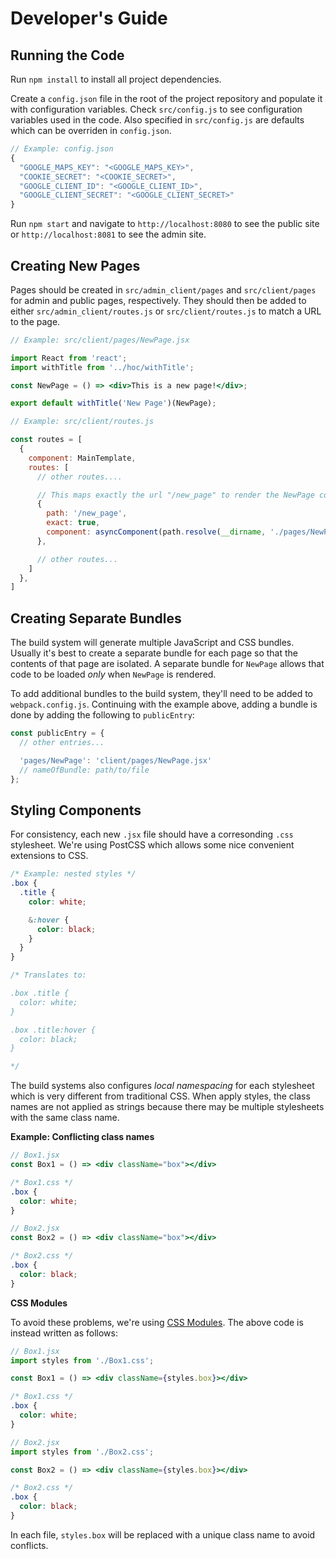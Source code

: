 # Developer's Guide

## Running the Code
Run `npm install` to install all project dependencies.

Create a `config.json` file in the root of the project repository and populate it with configuration variables. Check `src/config.js` to see configuration variables used in the code. Also specified in `src/config.js` are defaults which can be overriden in `config.json`.

```javascript
// Example: config.json
{
  "GOOGLE_MAPS_KEY": "<GOOGLE_MAPS_KEY>",
  "COOKIE_SECRET": "<COOKIE_SECRET>",
  "GOOGLE_CLIENT_ID": "<GOOGLE_CLIENT_ID>",
  "GOOGLE_CLIENT_SECRET": "<GOOGLE_CLIENT_SECRET>"
}
```

Run `npm start` and navigate to `http://localhost:8080` to see the public site or `http://localhost:8081` to see the admin site.

## Creating New Pages
Pages should be created in `src/admin_client/pages` and `src/client/pages` for admin and public pages, respectively. They should then be added to either `src/admin_client/routes.js` or `src/client/routes.js` to match a URL to the page.

```jsx
// Example: src/client/pages/NewPage.jsx

import React from 'react';
import withTitle from '../hoc/withTitle';

const NewPage = () => <div>This is a new page!</div>;

export default withTitle('New Page')(NewPage);
```

```js
// Example: src/client/routes.js

const routes = [
  {
    component: MainTemplate,
    routes: [
      // other routes....

      // This maps exactly the url "/new_page" to render the NewPage component
      {
        path: '/new_page',
        exact: true,
        component: asyncComponent(path.resolve(__dirname, './pages/NewPage'), () => import('./pages/NewPage')),
      },

      // other routes...
    ]
  },
]
```

## Creating Separate Bundles
The build system will generate multiple JavaScript and CSS bundles. Usually it's best to create a separate bundle for each page so that the contents of that page are isolated. A separate bundle for `NewPage` allows that code to be loaded _only_ when `NewPage` is rendered.

To add additional bundles to the build system, they'll need to be added to `webpack.config.js`. Continuing with the example above, adding a bundle is done by adding the following to `publicEntry`:

```js
const publicEntry = {
  // other entries...

  'pages/NewPage': 'client/pages/NewPage.jsx'
  // nameOfBundle: path/to/file
};
```

## Styling Components

For consistency, each new `.jsx` file should have a corresonding `.css` stylesheet. We're using PostCSS which allows some nice convenient extensions to CSS.

```scss
/* Example: nested styles */
.box {
  .title {
    color: white;

    &:hover {
      color: black;
    }
  }
}

/* Translates to:

.box .title {
  color: white;
}

.box .title:hover {
  color: black;
}

*/
```

The build systems also configures _local namespacing_ for each stylesheet which is very different from traditional CSS. When apply styles, the class names are not applied as strings because there may be multiple stylesheets with the same class name.

**Example: Conflicting class names**

```jsx
// Box1.jsx
const Box1 = () => <div className="box"></div>
```

```css
/* Box1.css */
.box {
  color: white;
}
```

```jsx
// Box2.jsx
const Box2 = () => <div className="box"></div>
```

```css
/* Box2.css */
.box {
  color: black;
}
```

**CSS Modules**

To avoid these problems, we're using [CSS Modules](https://github.com/css-modules/css-modules). The above code is instead written as follows:

```jsx
// Box1.jsx
import styles from './Box1.css';

const Box1 = () => <div className={styles.box}></div>
```

```css
/* Box1.css */
.box {
  color: white;
}
```

```jsx
// Box2.jsx
import styles from './Box2.css';

const Box2 = () => <div className={styles.box}></div>
```

```css
/* Box2.css */
.box {
  color: black;
}
```

In each file, `styles.box` will be replaced with a unique class name to avoid conflicts.
